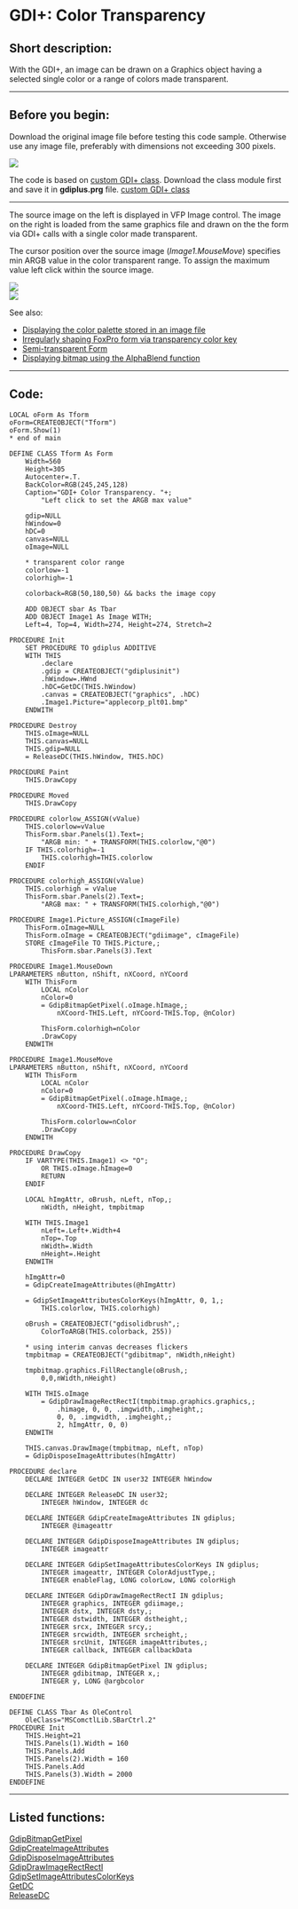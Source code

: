 <link rel="stylesheet" type="text/css" href="../css/win32api.css">  
<link rel="stylesheet" href="https://cdnjs.cloudflare.com/ajax/libs/font-awesome/4.7.0/css/font-awesome.min.css">

# GDI+: Color Transparency

## Short description:
With the GDI+, an image can be drawn on a Graphics object having a selected single color or a range of colors made transparent.  
***  


## Before you begin:
Download the original image file before testing this code sample. Otherwise use any image file, preferably with dimensions not exceeding 300 pixels.  

![](../images/applecorp_plt01.bmp)  

The code is based on <a href="?example=450">custom GDI+ class</a>. Download the class module first and save it in **gdiplus.prg** file. [custom GDI+ class](sample_450.md)  

* * *  
The source image on the left is displayed in VFP Image control. The image on the right is loaded from the same graphics file and drawn on the the form via GDI+ calls with a single color made transparent.   

The cursor position over the source image (*Image1.MouseMove*) specifies min ARGB value in the color transparent range. To assign the maximum value left click within the source image.  

![](../images/colortransparency.png)  
![](../images/colortransparency01.png)  

See also:

* [Displaying the color palette stored in an image file](sample_529.md)  
* [Irregularly shaping FoxPro form via transparency color key](sample_033.md)  
* [Semi-transparent Form](sample_453.md)  
* [Displaying bitmap using the AlphaBlend function](sample_293.md)  
  
***  


## Code:
```foxpro  
LOCAL oForm As Tform
oForm=CREATEOBJECT("Tform")
oForm.Show(1)
* end of main

DEFINE CLASS Tform As Form
	Width=560
	Height=305
	Autocenter=.T.
	BackColor=RGB(245,245,128)
	Caption="GDI+ Color Transparency. "+;
		"Left click to set the ARGB max value"

	gdip=NULL
	hWindow=0
	hDC=0
	canvas=NULL
	oImage=NULL
	
	* transparent color range
	colorlow=-1
	colorhigh=-1
	
	colorback=RGB(50,180,50) && backs the image copy
	
	ADD OBJECT sbar As Tbar
	ADD OBJECT Image1 As Image WITH;
	Left=4, Top=4, Width=274, Height=274, Stretch=2

PROCEDURE Init
	SET PROCEDURE TO gdiplus ADDITIVE
	WITH THIS
		.declare
		.gdip = CREATEOBJECT("gdiplusinit")
		.hWindow=.HWnd
		.hDC=GetDC(THIS.hWindow)
		.canvas = CREATEOBJECT("graphics", .hDC)
		.Image1.Picture="applecorp_plt01.bmp"
	ENDWITH

PROCEDURE Destroy
	THIS.oImage=NULL
	THIS.canvas=NULL
	THIS.gdip=NULL
	= ReleaseDC(THIS.hWindow, THIS.hDC)

PROCEDURE Paint
	THIS.DrawCopy

PROCEDURE Moved
	THIS.DrawCopy

PROCEDURE colorlow_ASSIGN(vValue)
	THIS.colorlow=vValue
	ThisForm.sbar.Panels(1).Text=;
		"ARGB min: " + TRANSFORM(THIS.colorlow,"@0")
	IF THIS.colorhigh=-1
		THIS.colorhigh=THIS.colorlow
	ENDIF

PROCEDURE colorhigh_ASSIGN(vValue)
	THIS.colorhigh = vValue
	ThisForm.sbar.Panels(2).Text=;
		"ARGB max: " + TRANSFORM(THIS.colorhigh,"@0")

PROCEDURE Image1.Picture_ASSIGN(cImageFile)
	ThisForm.oImage=NULL
	ThisForm.oImage = CREATEOBJECT("gdiimage", cImageFile)
	STORE cImageFile TO THIS.Picture,;
		ThisForm.sbar.Panels(3).Text

PROCEDURE Image1.MouseDown
LPARAMETERS nButton, nShift, nXCoord, nYCoord
	WITH ThisForm
		LOCAL nColor
		nColor=0
		= GdipBitmapGetPixel(.oImage.hImage,;
			nXCoord-THIS.Left, nYCoord-THIS.Top, @nColor)

		ThisForm.colorhigh=nColor
		.DrawCopy
	ENDWITH

PROCEDURE Image1.MouseMove
LPARAMETERS nButton, nShift, nXCoord, nYCoord
	WITH ThisForm
		LOCAL nColor
		nColor=0
		= GdipBitmapGetPixel(.oImage.hImage,;
			nXCoord-THIS.Left, nYCoord-THIS.Top, @nColor)

		ThisForm.colorlow=nColor
		.DrawCopy
	ENDWITH

PROCEDURE DrawCopy
	IF VARTYPE(THIS.Image1) <> "O";
		OR THIS.oImage.hImage=0
		RETURN
	ENDIF

	LOCAL hImgAttr, oBrush, nLeft, nTop,;
		nWidth, nHeight, tmpbitmap

	WITH THIS.Image1
		nLeft=.Left+.Width+4
		nTop=.Top
		nWidth=.Width
		nHeight=.Height
	ENDWITH

	hImgAttr=0
	= GdipCreateImageAttributes(@hImgAttr)

	= GdipSetImageAttributesColorKeys(hImgAttr, 0, 1,;
		THIS.colorlow, THIS.colorhigh)

	oBrush = CREATEOBJECT("gdisolidbrush",;
		ColorToARGB(THIS.colorback, 255))

	* using interim canvas decreases flickers
	tmpbitmap = CREATEOBJECT("gdibitmap", nWidth,nHeight)

	tmpbitmap.graphics.FillRectangle(oBrush,;
		0,0,nWidth,nHeight)

	WITH THIS.oImage
		= GdipDrawImageRectRectI(tmpbitmap.graphics.graphics,;
			.himage, 0, 0, .imgwidth,.imgheight,;
			0, 0, .imgwidth, .imgheight,;
			2, hImgAttr, 0, 0)
	ENDWITH

	THIS.canvas.DrawImage(tmpbitmap, nLeft, nTop)
	= GdipDisposeImageAttributes(hImgAttr)

PROCEDURE declare
	DECLARE INTEGER GetDC IN user32 INTEGER hWindow

	DECLARE INTEGER ReleaseDC IN user32;
		INTEGER hWindow, INTEGER dc

	DECLARE INTEGER GdipCreateImageAttributes IN gdiplus;
		INTEGER @imageattr

	DECLARE INTEGER GdipDisposeImageAttributes IN gdiplus;
		INTEGER imageattr

	DECLARE INTEGER GdipSetImageAttributesColorKeys IN gdiplus;
		INTEGER imageattr, INTEGER ColorAdjustType,;
		INTEGER enableFlag, LONG colorLow, LONG colorHigh

	DECLARE INTEGER GdipDrawImageRectRectI IN gdiplus;
		INTEGER graphics, INTEGER gdiimage,;
		INTEGER dstx, INTEGER dsty,;
		INTEGER dstwidth, INTEGER dstheight,;
		INTEGER srcx, INTEGER srcy,;
		INTEGER srcwidth, INTEGER srcheight,;
		INTEGER srcUnit, INTEGER imageAttributes,;
		INTEGER callback, INTEGER callbackData

	DECLARE INTEGER GdipBitmapGetPixel IN gdiplus;
		INTEGER gdibitmap, INTEGER x,;
		INTEGER y, LONG @argbcolor

ENDDEFINE

DEFINE CLASS Tbar As OleControl
	OleClass="MSComctlLib.SBarCtrl.2"
PROCEDURE Init
	THIS.Height=21
	THIS.Panels(1).Width = 160
	THIS.Panels.Add
	THIS.Panels(2).Width = 160
	THIS.Panels.Add
	THIS.Panels(3).Width = 2000
ENDDEFINE  
```  
***  


## Listed functions:
[GdipBitmapGetPixel](../libraries/gdiplus/GdipBitmapGetPixel.md)  
[GdipCreateImageAttributes](../libraries/gdiplus/GdipCreateImageAttributes.md)  
[GdipDisposeImageAttributes](../libraries/gdiplus/GdipDisposeImageAttributes.md)  
[GdipDrawImageRectRectI](../libraries/gdiplus/GdipDrawImageRectRectI.md)  
[GdipSetImageAttributesColorKeys](../libraries/gdiplus/GdipSetImageAttributesColorKeys.md)  
[GetDC](../libraries/user32/GetDC.md)  
[ReleaseDC](../libraries/user32/ReleaseDC.md)  
